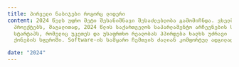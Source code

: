 ```yaml
---
title: პირველი ნაბიჯები როგორც ლიდერი
content: 2024 წელს უფრო მეტი შესანიშნავი შესაძლებლობა გამომიჩნდა. ვხელმძღვანელობდი მნიშვნელოვან და გავლენიან 
  პროექტებს, მაგალითად, 2024 წლის საქართველოს საპარლამენტო არჩევნების საინფორმაციო ვებგვერდს,
  სტარტაპს, რომელიც უკეთეს და უსაფრთხო რეალობას ჰპირდება ხალხს უძრავი 
  ქონების სფეროში. Software-ის სამყარო ჩემთვის ძალიან კომფორტულ ადგილად იქცა.

date: "2024"
---
```


